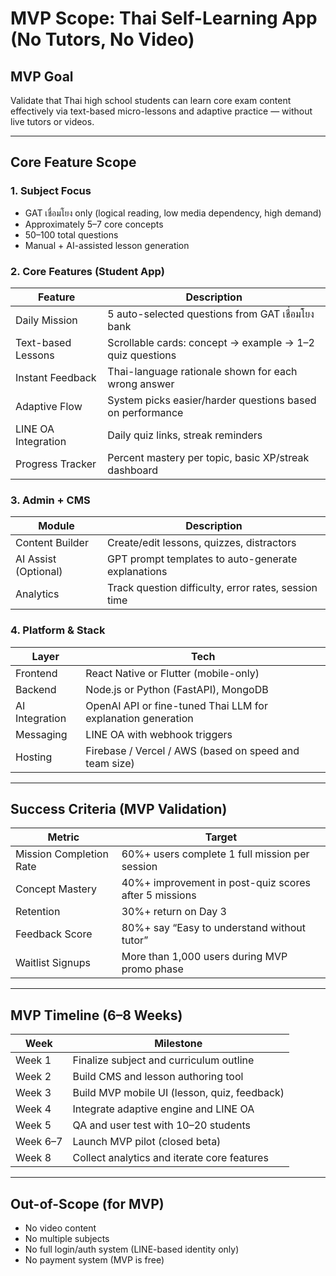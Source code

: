 # MVP Scope: Thai Self-Learning App (No Tutors, No Video)

## MVP Goal
Validate that Thai high school students can learn core exam content effectively via text-based micro-lessons and adaptive practice — without live tutors or videos.

---

## Core Feature Scope

### 1. Subject Focus
- GAT เชื่อมโยง only (logical reading, low media dependency, high demand)
- Approximately 5–7 core concepts
- 50–100 total questions
- Manual + AI-assisted lesson generation

### 2. Core Features (Student App)

| Feature | Description |
|--------|-------------|
| Daily Mission | 5 auto-selected questions from GAT เชื่อมโยง bank |
| Text-based Lessons | Scrollable cards: concept → example → 1–2 quiz questions |
| Instant Feedback | Thai-language rationale shown for each wrong answer |
| Adaptive Flow | System picks easier/harder questions based on performance |
| LINE OA Integration | Daily quiz links, streak reminders |
| Progress Tracker | Percent mastery per topic, basic XP/streak dashboard |

### 3. Admin + CMS

| Module | Description |
|--------|-------------|
| Content Builder | Create/edit lessons, quizzes, distractors |
| AI Assist (Optional) | GPT prompt templates to auto-generate explanations |
| Analytics | Track question difficulty, error rates, session time |

### 4. Platform & Stack

| Layer | Tech |
|-------|------|
| Frontend | React Native or Flutter (mobile-only) |
| Backend | Node.js or Python (FastAPI), MongoDB |
| AI Integration | OpenAI API or fine-tuned Thai LLM for explanation generation |
| Messaging | LINE OA with webhook triggers |
| Hosting | Firebase / Vercel / AWS (based on speed and team size) |

---

## Success Criteria (MVP Validation)

| Metric | Target |
|--------|--------|
| Mission Completion Rate | 60%+ users complete 1 full mission per session |
| Concept Mastery | 40%+ improvement in post-quiz scores after 5 missions |
| Retention | 30%+ return on Day 3 |
| Feedback Score | 80%+ say “Easy to understand without tutor” |
| Waitlist Signups | More than 1,000 users during MVP promo phase |

---

## MVP Timeline (6–8 Weeks)

| Week | Milestone |
|------|-----------|
| Week 1 | Finalize subject and curriculum outline |
| Week 2 | Build CMS and lesson authoring tool |
| Week 3 | Build MVP mobile UI (lesson, quiz, feedback) |
| Week 4 | Integrate adaptive engine and LINE OA |
| Week 5 | QA and user test with 10–20 students |
| Week 6–7 | Launch MVP pilot (closed beta) |
| Week 8 | Collect analytics and iterate core features |

---

## Out-of-Scope (for MVP)

- No video content
- No multiple subjects
- No full login/auth system (LINE-based identity only)
- No payment system (MVP is free)
